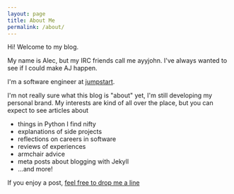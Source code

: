 ```yaml
---
layout: page
title: About Me
permalink: /about/
---
```


Hi! Welcome to my blog.

My name is Alec, but my IRC friends call me ayyjohn. I've always wanted to see if I could make AJ happen.

I'm a software engineer at [jumpstart](https://jumpstart.me).

I'm not really sure what this blog is "about" yet, I'm still developing my personal brand. My interests are kind of all over the place, but you can expect to see articles about

* things in Python I find nifty
* explanations of side projects
* reflections on careers in software
* reviews of experiences
* armchair advice
* meta posts about blogging with Jekyll
* ...and more!

If you enjoy a post, [feel free to drop me a line](https://www.linkedin.com/in/ayyjohn/)